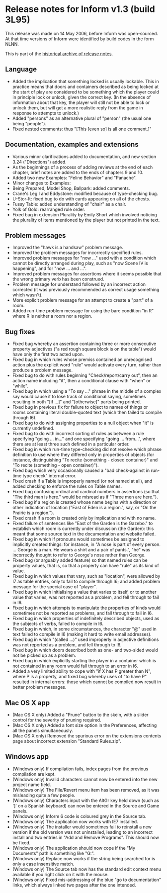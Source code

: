 # Release notes for Inform v1.3 (build 3L95)

This release was made on 14 May 2006, before Inform was open-sourced.
At that time versions of Inform were identified by build codes in the form NLNN.

This is part of the [historical archive of release notes](../version_history.md).

## Language

- Added the implication that something locked is usually lockable. This in
practice means that doors and containers described as being locked at
the start of play are considered to be something which the player
could in principle lock or unlock, given the correct key. (In the
absence of information about that key, the player will still not be
able to lock or unlock them, but will get a more realistic reply
from the game in response to attempts to unlock.)
- Added "persons" as an alternative plural of "person" (the usual one being
"people").
- Fixed nested comments: thus "[This [even so] is all one comment.]"

## Documentation, examples and extensions

- Various minor clarifications added to documentation, and new section 3.24
("Directions") added.
- As the beginnings of a process of adding reviews at the end of each chapter,
brief notes are added to the ends of chapters 9 and 10.
- Added two new Examples: "Feline Behavior" and "Panache".
- Minor changes to Examples:
- Being Prepared, Model Shop, Ballpark: added comments.
- Crane's Leg I and Eddystone: modified because of type-checking bug.
- U-Stor-It: fixed bug to do with cards appearing on all of the chests.
- Fussy Table: added understanding of "chair" as a chair.
- Yolk of Gold: rearranged rule order.
- Fixed bug in extension Plurality by Emily Short which involved noticing the
plurality of items mentioned by the player but not printed in the text.

## Problem messages

- Improved the "hawk is a handsaw" problem message.
- Improved the problem messages for incorrectly specified rules.
- Improved problem messages for "now ..." used with a condition which cannot
be directly arranged during play, such as "now Scene IV is happening",
and for "now ... and ...".
- Improved problem messages for assertions where it seems possible that the
wrong primary verb has been construed.
- Problem message for understand followed by an incorrect action corrected
(it was previously recommended as correct usage something which wasn't).
- More explicit problem message for an attempt to create a "part" of a room.
- Added run-time problem message for using the bare condition "in R" where
R is neither a room nor a region.

## Bug fixes

- Fixed bug whereby an assertion containing three or more consecutive
property adjectives ("a red rough square block is on the table")
would have only the first two acted upon.
- Fixed bug in which rules whose premiss contained an unrecognised action
plus the explicit word "rule" would activate every turn, rather than
produce a problem message.
- Fixed bug to do with rules beginning "Check/report/carry out", then an
action name including "it", then a conditional clause with "when" or
"while".
- Fixed bug in which using a "To say ..." phrase in the middle of a complex
say would cause it to lose track of conditional saying, sometimes
resulting in both "[if ...]" and "[otherwise]" parts being printed.
- Fixed bug in previous fix for failure to object to names of things or
rooms containing literal double-quoted text (which then failed to
compile through I6).
- Fixed bug to do with assigning properties to a null object when "it" is
currently undefined.
- Fixed bug to do with incorrect sorting of rules as between a rule
specifying "going ... in..." and one specifying "going ... from...",
where there are at least three such defined in a particular order.
- Fixed bug in which run-time type-checking did not resolve which phrase
definition to use where they differed only in properties of objects
(for instance, distinguishing "To recite (something - closed container)"
and "To recite (something - open container)").
- Fixed bug which very occasionally caused a "bad check-against in run-time 
type check" internal error.
- Fixed crash if a Table is improperly named (or not named at all), and
added checking to enforce the rules on Table names.
- Fixed bug confusing ordinal and cardinal numbers in assertions (so that
"The third man is here." would be misread as if "Three men are here.").
- Fixed bug if a region is created whose name begins with a direction or
other indication of location ("East of Eden is a region.", say, or
"On the Prairie is a region.").
- Fixed crash if a room is created only by implication and with no name.
- Fixed failure of sentences like "East of the Garden is the Gazebo." to
establish which room is currently under discussion (the Garden): this
meant that some source text in the documentation and website failed.
- Fixed bug in which if pronouns would sometimes be assigned to implicitly
created things: for instance, in "A nose is part of every person. ...
George is a man. He wears a shirt and a pair of pants.", "he" was
incorrectly thought to refer to George's nose rather than George.
- Fixed bug (or arguably added feature) so that named rules can be property
values, that is, so that a property can have "rule" as its kind of value.
- Fixed bug in which values that vary, such as "location", were allowed
by I7 as table entries, only to fail to compile through I6; and added
problem message for the special case of "player".
- Fixed bug in which initialising a value that varies to itself, or to another
value that varies, was not reported as a problem, and fell through to
fail in I6.
- Fixed bug in which attempts to manipulate the properties of kinds would
sometimes not be reported as problems, and fall through to fail in I6.
- Fixed bug in which properties of indefinitely described objects, used as
the subjects of verbs, failed to compile in I6.
- Fixed bug in which, in some circumstances, the character "@" used in text
failed to compile in I6 (making it hard to write email addresses).
- Fixed bug in which "(called ...)" used improperly in adjective definitions
was not reported as a problem, and fell through to I6.
- Fixed bug in which doors described both as one- and two-sided would not be
picked up as a problem.
- Fixed bug in which explicitly starting the player in a container which is not
contained in any room would fall through to an error in I6.
- Added a very limited ability to cope with "if X has P greater than N", where
P is a property, and fixed bug whereby uses of "to have P" resulted
in internal errors: those which cannot be compiled now result in better
problem messages.

## Mac OS X app

- (Mac OS X only) Added a "Prune" button to the skein, with a slider control
for the severity of pruning required.
- (Mac OS X only) Added a font size option in the Preferences, affecting all
the panels simultaneously.
- (Mac OS X only) Removed the spurious error on the extensions contents page
about incorrect extension "Standard Rules.zip".

## Windows app

- (Windows only) If compilation fails, index pages from the previous compilation
are kept.
- (Windows only) Invalid characters cannot now be entered into the new project
name field.
- (Windows only) The File/Revert menu item has been removed, as it was
misleading quite a few people.
- (Windows only) Characters input with the AltGr key held down (such as ']' on
a Spanish keyboard) can now be entered in the Source and Game panels.
- (Windows only) Inform 6 code is coloured grey in the Source tab.
- (Windows only) The application now works with IE7 installed.
- (Windows only) The installer would sometimes fail to reinstall a new version
if the old version was not uninstalled, leading to an incorrect install
and two entries in "Add and Remove Programs". This should now be fixed.
- (Windows only) The application should now cope if the "My Documents" path is
something like "G:\".
- (Windows only) Replace now works if the string being searched for is only a
case insensitive match.
- (Windows only) The Source tab now has the standard edit context menu available
if you right click on it with the mouse.
- (Windows only) Fixed mis-addressing of the blue "go to documentation"
links, which always linked two pages after the one intended.
